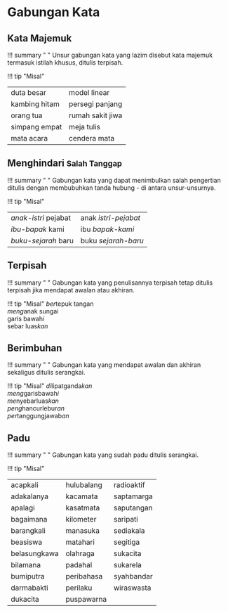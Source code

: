 # Gabungan Kata


## Kata Majemuk

!!! summary " "
    Unsur gabungan kata yang lazim disebut kata majemuk termasuk istilah khusus, ditulis terpisah.

!!! tip "Misal"
    <table>
      <tr>
        <td>duta besar</td>
        <td>model linear</td>
      </tr>
      <tr>
        <td>kambing hitam</td>
        <td>persegi panjang</td>
      </tr>
      <tr>
        <td>orang tua</td>
        <td>rumah sakit jiwa</td>
      </tr>
      <tr>
        <td>simpang empat</td>
        <td>meja tulis</td>
      </tr>
      <tr>
        <td>mata acara</td>
        <td>cendera mata</td>
      </tr>
    </table>

## Menghindari <small>Salah Tanggap</small>

!!! summary " "
    Gabungan kata yang dapat menimbulkan salah pengertian ditulis dengan membubuhkan tanda hubung <span class="penanda">-</span> di antara unsur-unsurnya.

!!! tip "Misal"
    <table>
      <tr>
        <td><em>anak-istri</em> pejabat</td>
        <td>anak <em>istri-pejabat</em></td>
      </tr>
      <tr>
        <td><em>ibu-bapak</em> kami</td>
        <td>ibu <em>bapak-kami<em></td>
      <tr>
        <td><em>buku-sejarah</em> baru</td>
        <td>buku <em>sejarah-baru</em></td>
      </tr>
    </table>

## Terpisah

!!! summary " "
    Gabungan kata yang penulisannya terpisah tetap ditulis terpisah jika mendapat awalan atau akhiran.

!!! tip "Misal"
    <em>ber</em>tepuk tangan  
    <em>meng</em>anak sungai  
    garis bawah<em>i</em>  
    sebar luas<em>kan</em>

## Berimbuhan

!!! summary " "
    Gabungan kata yang mendapat awalan dan akhiran sekaligus ditulis serangkai.

!!! tip "Misal"
    <em>di</em>lipatganda<em>kan</em>  
    <em>meng</em>garisbawah<em>i</em>  
    <em>me</em>nyebarluas<em>kan</em>  
    <em>peng</em>hancurlebur<em>an</em>  
    <em>per</em>tanggungjawab<em>an</em>  

## Padu

!!! summary " "
    Gabungan kata yang sudah padu ditulis serangkai.

!!! tip "Misal"
    <table>
      <tr>
        <td>acapkali</td>
        <td>hulubalang</td>
        <td>radioaktif</td>
      </tr>
      <tr>
        <td>adakalanya</td>
        <td>kacamata</td>
        <td>saptamarga</td>
      </tr>
      <tr>
        <td>apalagi</td>
        <td>kasatmata</td>
        <td>saputangan</td>
      </tr>
      <tr>
        <td>bagaimana</td>
        <td>kilometer</td>
        <td>saripati</td>
      </tr>
      <tr>
        <td>barangkali</td>
        <td>manasuka</td>
        <td>sediakala</td>
      </tr>
      <tr>
        <td>beasiswa</td>
        <td>matahari</td>
        <td>segitiga</td>
      </tr>
      <tr>
        <td>belasungkawa</td>
        <td>olahraga</td>
        <td>sukacita</td>
      </tr>
      <tr>
        <td>bilamana</td>
        <td>padahal</td>
        <td>sukarela</td>
      </tr>
      <tr>
        <td>bumiputra</td>
        <td>peribahasa</td>
        <td>syahbandar</td>
      </tr>
      <tr>
        <td>darmabakti</td>
        <td>perilaku</td>
        <td>wiraswasta</td>
      </tr>
      <tr>
        <td>dukacita</td>
        <td rowspan="2">puspawarna</td>
      </tr>
    </table>

    